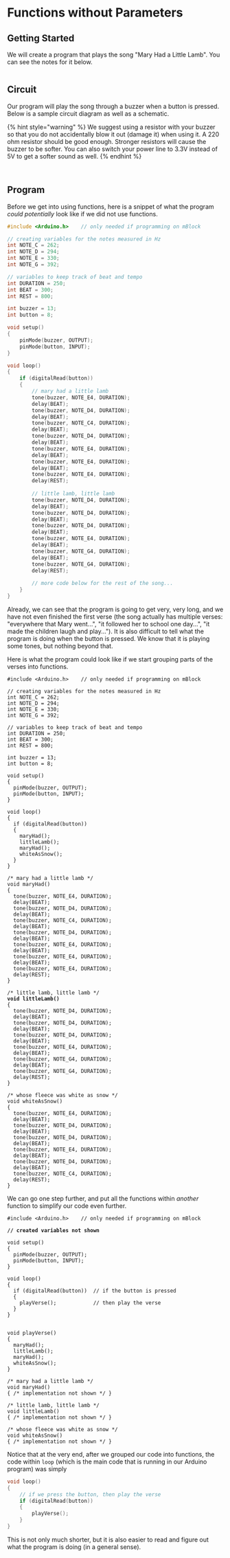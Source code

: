 # Functions without Parameters

## Getting Started

We will create a program that plays the song "Mary Had a Little Lamb".  You can see the notes for it below.

<div align="left"><figure><img src="../../../.gitbook/assets/mary_little_lamb_notes.png" alt=""><figcaption></figcaption></figure></div>

## Circuit

Our program will play the song through a buzzer when a button is pressed.  Below is a sample circuit diagram as well as a schematic.

{% hint style="warning" %}
We suggest using a resistor with your buzzer so that you do not accidentally blow it out (damage it) when using it.  A 220 ohm resistor should be good enough.  Stronger resistors will cause the buzzer to be softer.  You can also switch your power line to 3.3V instead of 5V to get a softer sound as well.
{% endhint %}

<figure><img src="../../../.gitbook/assets/buzzer_button_circuit_diagram.png" alt=""><figcaption></figcaption></figure>

<figure><img src="../../../.gitbook/assets/buzzer_button_circuit_schematic.png" alt=""><figcaption></figcaption></figure>

## Program

Before we get into using functions, here is a snippet of what the program _could potentially_ look like if we did not use functions.

```cpp
#include <Arduino.h>    // only needed if programming on mBlock

// creating variables for the notes measured in Hz
int NOTE_C = 262;
int NOTE_D = 294;
int NOTE_E = 330;
int NOTE_G = 392;

// variables to keep track of beat and tempo
int DURATION = 250;
int BEAT = 300;
int REST = 800;

int buzzer = 13;
int button = 8;

void setup()
{
    pinMode(buzzer, OUTPUT);
    pinMode(button, INPUT);
}

void loop()
{
    if (digitalRead(button))
    {
        // mary had a little lamb
        tone(buzzer, NOTE_E4, DURATION);
        delay(BEAT);
        tone(buzzer, NOTE_D4, DURATION);
        delay(BEAT);
        tone(buzzer, NOTE_C4, DURATION);
        delay(BEAT);
        tone(buzzer, NOTE_D4, DURATION);
        delay(BEAT);
        tone(buzzer, NOTE_E4, DURATION);
        delay(BEAT);
        tone(buzzer, NOTE_E4, DURATION);
        delay(BEAT);
        tone(buzzer, NOTE_E4, DURATION);
        delay(REST);
        
        // little lamb, little lamb
        tone(buzzer, NOTE_D4, DURATION);
        delay(BEAT);
        tone(buzzer, NOTE_D4, DURATION);
        delay(BEAT);
        tone(buzzer, NOTE_D4, DURATION);
        delay(BEAT);
        tone(buzzer, NOTE_E4, DURATION);
        delay(BEAT);
        tone(buzzer, NOTE_G4, DURATION);
        delay(BEAT);
        tone(buzzer, NOTE_G4, DURATION);
        delay(REST);
        
        // more code below for the rest of the song...
    }
}      
```

Already, we can see that the program is going to get very, very long, and we have not even finished the first verse (the song actually has multiple verses: "everywhere that Mary went...", "it followed her to school one day...", "it made the children laugh and play...").  It is also difficult to tell what the program is doing when the button is pressed.  We know that it is playing some tones, but nothing beyond that.

Here is what the program could look like if we start grouping parts of the verses into functions.

<pre class="language-cpp"><code class="lang-cpp">#include &#x3C;Arduino.h>    // only needed if programming on mBlock

// creating variables for the notes measured in Hz
int NOTE_C = 262;
int NOTE_D = 294;
int NOTE_E = 330;
int NOTE_G = 392;

// variables to keep track of beat and tempo
int DURATION = 250;
int BEAT = 300;
int REST = 800;

int buzzer = 13;
int button = 8;

void setup()
{
  pinMode(buzzer, OUTPUT);
  pinMode(button, INPUT);
}

void loop()
{
  if (digitalRead(button))
  {
    maryHad();
    littleLamb();
    maryHad();
    whiteAsSnow();
  }
}

/* mary had a little lamb */
void maryHad()
{
  tone(buzzer, NOTE_E4, DURATION);
  delay(BEAT);
  tone(buzzer, NOTE_D4, DURATION);
  delay(BEAT);
  tone(buzzer, NOTE_C4, DURATION);
  delay(BEAT);
  tone(buzzer, NOTE_D4, DURATION);
  delay(BEAT);
  tone(buzzer, NOTE_E4, DURATION);
  delay(BEAT);
  tone(buzzer, NOTE_E4, DURATION);
  delay(BEAT);
  tone(buzzer, NOTE_E4, DURATION);
  delay(REST);
}

/* little lamb, little lamb */
<strong>void littleLamb()
</strong>{
  tone(buzzer, NOTE_D4, DURATION);
  delay(BEAT);
  tone(buzzer, NOTE_D4, DURATION);
  delay(BEAT);
  tone(buzzer, NOTE_D4, DURATION);
  delay(BEAT);
  tone(buzzer, NOTE_E4, DURATION);
  delay(BEAT);
  tone(buzzer, NOTE_G4, DURATION);
  delay(BEAT);
  tone(buzzer, NOTE_G4, DURATION);
  delay(REST);
}

/* whose fleece was white as snow */
void whiteAsSnow()
{
  tone(buzzer, NOTE_E4, DURATION);
  delay(BEAT);
  tone(buzzer, NOTE_D4, DURATION);
  delay(BEAT);
  tone(buzzer, NOTE_D4, DURATION);
  delay(BEAT);
  tone(buzzer, NOTE_E4, DURATION);
  delay(BEAT);
  tone(buzzer, NOTE_D4, DURATION);
  delay(BEAT);
  tone(buzzer, NOTE_C4, DURATION);
  delay(REST);
}
</code></pre>

We can go one step further, and put all the functions within _another_ function to simplify our code even further.

<pre class="language-cpp"><code class="lang-cpp">#include &#x3C;Arduino.h>    // only needed if programming on mBlock

<strong>// created variables not shown
</strong>
void setup()
{
  pinMode(buzzer, OUTPUT);
  pinMode(button, INPUT);
}

void loop()
{
  if (digitalRead(button))  // if the button is pressed
  {
    playVerse();            // then play the verse
  }
}


void playVerse()
{
  maryHad();
  littleLamb();
  maryHad();
  whiteAsSnow();
}

/* mary had a little lamb */
void maryHad()
{ /* implementation not shown */ }

/* little lamb, little lamb */
void littleLamb()
{ /* implementation not shown */ }

/* whose fleece was white as snow */
void whiteAsSnow()
{ /* implementation not shown */ }
</code></pre>

Notice that at the very end, after we grouped our code into functions, the code within `loop` (which is the main code that is running in our Arduino program) was simply

```cpp
void loop()
{
    // if we press the button, then play the verse
    if (digitalRead(button))
    {
        playVerse();
    }
}
```

This is not only much shorter, but it is also easier to read and figure out what the program is doing (in a general sense).
